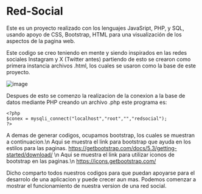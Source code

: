# Red-Social
Este es un proyecto realizado con los lenguajes JavaSript, PHP, y SQL, usando apoyo de CSS, Bootstrap, HTML para
una visualización de los aspectos de la pagina web.

Este codigo se creo teniendo en mente y siendo inspirados en las redes sociales Instagram y X (Twitter antes)
partiendo de esto se crearon como primera instancia archivos .html, los cuales se usaron como la base de este
proyecto.

![image](https://github.com/user-attachments/assets/f8c73a3e-f972-4d47-85aa-1f0ccc87f25b)

Despues de esto se comenzo la realizacion de la conexion a la base de datos mediante PHP creando un archivo .php
este programa es:

    <?php
    $conex = mysqli_connect("localhost","root","","redsocial");
    ?>
A demas de generar codigos, ocupamos bootstrap, los cuales se muestran a continuacion.\n
Aqui se muestra el link para bootstrap que ayuda en los estilos para las paginas.
https://getbootstrap.com/docs/5.3/getting-started/download/ \n
Aqui se muestra el link para utilizar iconos de bootstrap en las paginas.\n
https://icons.getbootstrap.com/

Dicho comparto todos nuestros codigos para que puedan apoyarse para el desarrolo de una aplicacion y puede crecer aun mas. 
Podemos comenzar a mostrar el funcionamiento de nuestra version de una red social.
